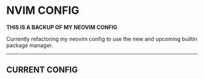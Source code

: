 # NVIM CONFIG

**THIS IS A BACKUP OF MY NEOVIM CONFIG**

Currently refactoring my neovim config to use the new and upcoming builtin
package manager.

---

## CURRENT CONFIG

